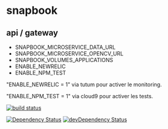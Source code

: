 # snapbook
## api / gateway

- SNAPBOOK_MICROSERVICE_DATA_URL
- SNAPBOOK_MICROSERVICE_OPENCV_URL
- SNAPBOOK_VOLUMES_APPLICATIONS
- ENABLE_NEWRELIC
- ENABLE_NPM_TEST

"ENABLE_NEWRELIC = 1" via tutum pour activer le monitoring.

"ENABLE_NPM_TEST = 1" via cloud9 pour activer les tests.

[![build status](https://gitlab.com/ci/projects/6885/status.png?ref=master)](https://gitlab.com/ci/projects/6885?ref=master)

[![Dependency Status](https://david-dm.org/gperreymond/snapbook-api-gateway.svg)](https://david-dm.org/gperreymond/snapbook-api-gateway#info=dependencies)
[![devDependency Status](https://david-dm.org/gperreymond/snapbook-api-gateway/dev-status.svg)](https://david-dm.org/gperreymond/snapbook-api-gateway#info=devDependencies) 